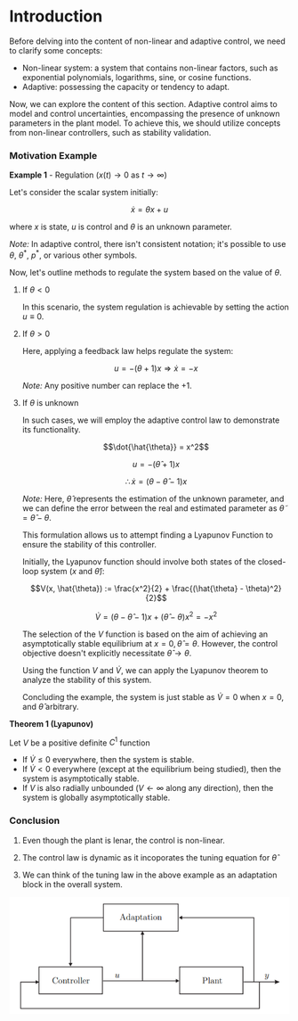 # Introduction

Before delving into the content of non-linear and adaptive control, we need to clarify some concepts:

- Non-linear system: a system that contains non-linear factors, such as exponential polynomials, logarithms, sine, or cosine functions.
- Adaptive: possessing the capacity or tendency to adapt.

Now, we can explore the content of this section. Adaptive control aims to model and control uncertainties, encompassing the presence of unknown parameters in the plant model. To achieve this, we should utilize concepts from non-linear controllers, such as stability validation.

### Motivation Example

**Example 1** - Regulation ($x(t) \rightarrow 0$ as $t \rightarrow \infty$)

Let's consider the scalar system initially:

```math
\dot{x} = \theta x + u
```
where $x$ is state, $u$ is control and $\theta$ is an unknown parameter.

*Note:* In adaptive control, there isn't consistent notation; it's possible to use $\theta$, $\theta^*$, $p^*$, or various other symbols.

Now, let's outline methods to regulate the system based on the value of $\theta$.


1. If $\theta < 0$

    In this scenario, the system regulation is achievable by setting the action $u \equiv 0$.

2. If $\theta > 0$

    Here, applying a feedback law helps regulate the system:

    ```math
    u = -(\theta + 1)x \Rightarrow \dot{x} = -x
    ```

    *Note:* Any positive number can replace the +1.

3. If $\theta$ is unknown

    In such cases, we will employ the adaptive control law to demonstrate its functionality.

    ```math
    \dot{\hat{\theta}} = x^2
    ```
    ```math
    u = -(\hat{\theta} + 1)x
    ```
    ```math
    \therefore \dot{x} = (\theta - \hat{\theta} - 1)x
    ```

    *Note:* Here, $\hat{\theta}$ represents the estimation of the unknown parameter, and we can define the error between the real and estimated parameter as $\tilde{\theta} = \hat{\theta} - \theta$.

    This formulation allows us to attempt finding a Lyapunov Function to ensure the stability of this controller.

    Initially, the Lyapunov function should involve both states of the closed-loop system ($x$ and $\hat{\theta}$):

    ```math
    V(x, \hat{\theta}) := \frac{x^2}{2} + \frac{(\hat{\theta} - \theta)^2}{2}
    ```
    ```math
    \dot{V} = (\theta - \hat{\theta} - 1)x + (\hat{\theta} - \theta)x^2 = -x^2
    ```

    The selection of the $V$ function is based on the aim of achieving an asymptotically stable equilibrium at $x=0, \hat{\theta}=\theta$. However, the control objective doesn't explicitly necessitate $\hat{\theta} \rightarrow \theta$.

    Using the function $V$ and $\dot{V}$, we can apply the Lyapunov theorem to analyze the stability of this system.

    Concluding the example, the system is just stable as $\dot{V} = 0$ when $x=0$, and $\hat{\theta}$ arbitrary.    

**Theorem 1 (Lyapunov)**

Let $V$ be a positive definite $C^1$ function

- If  $\dot{V} \leq 0$ everywhere, then the system is stable.
- If $\dot{V} < 0$ everywhere (except at the equilibrium being studied), then the system is asymptotically stable.
- If $V$ is also radially unbounded ($V \leftarrow \infty$ along any direction), then the system is globally asymptotically stable.

### Conclusion

1. Even though the plant is lenar, the control is non-linear.

2. The control law is dynamic as it incoporates the tuning equation for $\hat{\theta}$

3. We can think of the tuning law in the above example as an adaptation block in the overall system.

![Alt text](figures/adaptation_diagram.png)

